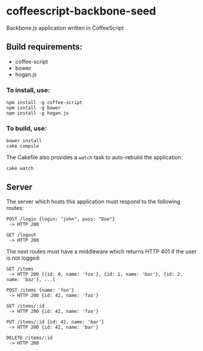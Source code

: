 coffeescript-backbone-seed
==========================

Backbone.js application written in CoffeeScript

## Build requirements:

* coffee-script
* bower
* hogan.js

### To install, use:

```ksh
npm install -g coffee-script
npm isntall -g bower
npm install -g hogan.js
```

### To build, use:

```ksh
bower install
cake compile
```

The Cakefile also provides a `watch` task to auto-rebuild the application:

```ksh
cake watch
```

## Server

The server which hosts this application must respond to the following routes:

```
POST /login {login: "john", pass: "Doe"}
 -> HTTP 200

GET /logout
 -> HTTP 200
```

The next routes must have a middleware which returns HTTP 401 if the user is not logged:

```
GET /items
 -> HTTP 200 [{id: 0, name: 'foo'}, {id: 1, name: 'bar'}, {id: 2, name: 'baz'}, ...]

POST /items {name: 'foo'}
 -> HTTP 200 {id: 42, name: 'foo'}

GET /items/:id
 -> HTTP 200 {id: 42, name: 'foo'}

PUT /items/:id {id: 42, name: 'bar'}
 -> HTTP 200 {id: 42, name: 'bar'}

DELETE /items/:id
 -> HTTP 200
```